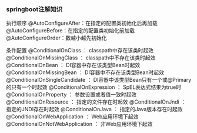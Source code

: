 ### springboot注解知识
  执行顺序
  @AutoConfigureAfter：在指定的配置类初始化后再加载
  @AutoConfigureBefore：在指定的配置类初始化前加载
  @AutoConfigureOrder：数越小越先初始化
  
  条件配置
  @ConditionalOnClass ： classpath中存在该类时起效
  @ConditionalOnMissingClass ： classpath中不存在该类时起效
  @ConditionalOnBean ： DI容器中存在该类型Bean时起效
  @ConditionalOnMissingBean ： DI容器中不存在该类型Bean时起效
  @ConditionalOnSingleCandidate ： DI容器中该类型Bean只有一个或@Primary的只有一个时起效
  @ConditionalOnExpression ： SpEL表达式结果为true时
  @ConditionalOnProperty ： 参数设置或者值一致时起效
  @ConditionalOnResource ： 指定的文件存在时起效
  @ConditionalOnJndi ： 指定的JNDI存在时起效
  @ConditionalOnJava ： 指定的Java版本存在时起效
  @ConditionalOnWebApplication ： Web应用环境下起效
  @ConditionalOnNotWebApplication ： 非Web应用环境下起效

